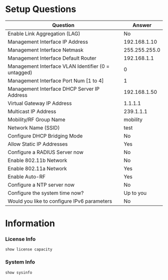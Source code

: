 # Setup Questions

| Question | Answer |
| -------- | ------ |
| Enable Link Aggregation (LAG) | No |
| Management Interface IP Address | 192.168.1.10 |
| Management Interface Netmask | 255.255.255.0 |
| Management Interface Default Router | 192.168.1.1 |
| Management Interface VLAN Identifier (0 = untagged) | 0 |
| Management Interface Port Num [1 to 4] | 1 |
| Management Interface DHCP Server IP Address | 192.168.1.50 |
| Virtual Gateway IP Address | 1.1.1.1 |
| Multicast IP Address | 239.1.1.1 |
| Mobility/RF Group Name | mobility |
| Network Name (SSID) | test |
| Configure DHCP Bridging Mode | No |
| Allow Static IP Addresses | Yes |
| Configure a RADIUS Server now | No |
| Enable 802.11b Network | No |
| Enable 802.11a Network | Yes |
| Enable Auto-RF | Yes |
| Configure a NTP server now | No |
| Configure the system time now? | Up to you |
| Would you like to configure IPv6 parameters | No |

# Information

### License Info

```
show license capacity
```

### System Info

```
show sysinfo
```
